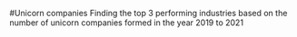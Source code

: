 #Unicorn companies
Finding the top 3 performing industries based on the number of unicorn companies formed in the year 2019 to 2021
